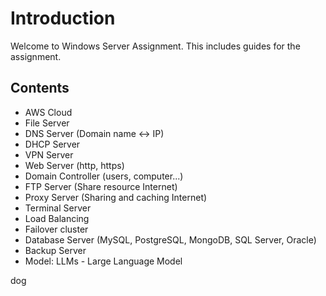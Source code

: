 # Introduction

Welcome to Windows Server Assignment. This includes guides for the assignment.

## Contents

- AWS Cloud
- File Server
- DNS Server (Domain name <-> IP)
- DHCP Server
- VPN Server
- Web Server (http, https)
- Domain Controller (users, computer...)
- FTP Server (Share resource Internet)
- Proxy Server (Sharing and caching Internet)
- Terminal Server
- Load Balancing
- Failover cluster
- Database Server (MySQL, PostgreSQL, MongoDB, SQL Server, Oracle)
- Backup Server
- Model: LLMs - Large Language Model

dog
